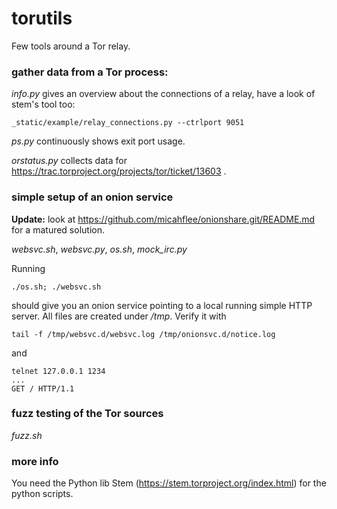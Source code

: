 # torutils
Few tools around a Tor relay.

### gather data from a Tor process:

*info.py* gives an overview about the connections of a relay, have a look of stem's tool too:

    _static/example/relay_connections.py --ctrlport 9051

*ps.py* continuously shows exit port usage.

*orstatus.py* collects data for https://trac.torproject.org/projects/tor/ticket/13603 .

### simple setup of an onion service
**Update:** look at https://github.com/micahflee/onionshare.git/README.md for a matured solution.

*websvc.sh*, *websvc.py*, *os.sh*, *mock_irc.py*

Running

    ./os.sh; ./websvc.sh

should give you an onion service pointing to a local running simple HTTP server.
All files are created under */tmp*.
Verify it with

    tail -f /tmp/websvc.d/websvc.log /tmp/onionsvc.d/notice.log

and

    telnet 127.0.0.1 1234
    ...
    GET / HTTP/1.1

### fuzz testing of the Tor sources

*fuzz.sh*

### more info
You need the Python lib Stem (https://stem.torproject.org/index.html) for the python scripts.

